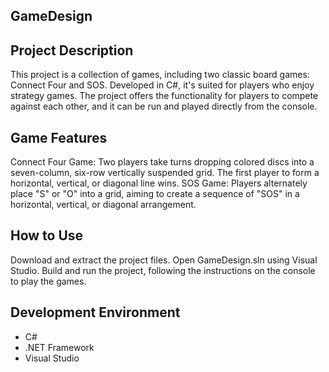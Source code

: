 ## GameDesign

## Project Description
This project is a collection of games, including two classic board games: Connect Four and SOS. Developed in C#, it's suited for players who enjoy strategy games. The project offers the functionality for players to compete against each other, and it can be run and played directly from the console.

## Game Features
Connect Four Game: Two players take turns dropping colored discs into a seven-column, six-row vertically suspended grid. The first player to form a horizontal, vertical, or diagonal line wins.
SOS Game: Players alternately place "S" or "O" into a grid, aiming to create a sequence of "SOS" in a horizontal, vertical, or diagonal arrangement.

## How to Use
Download and extract the project files.
Open GameDesign.sln using Visual Studio.
Build and run the project, following the instructions on the console to play the games.

## Development Environment
- C#
- .NET Framework
- Visual Studio
